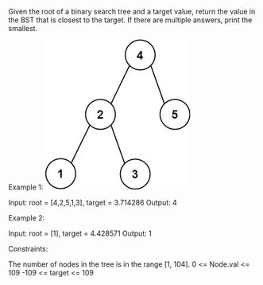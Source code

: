 Given the root of a binary search tree and a target value, return the value in the BST that is closest to the target. If there are multiple answers, print the smallest.



Example 1:
![img.png](img.png)

Input: root = [4,2,5,1,3], target = 3.714286
Output: 4

Example 2:

Input: root = [1], target = 4.428571
Output: 1


Constraints:

The number of nodes in the tree is in the range [1, 104].
0 <= Node.val <= 109
-109 <= target <= 109